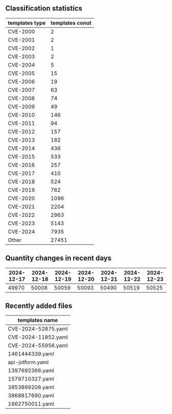 ## Classification statistics
| templates type | templates conut | 
| --- | --- |
| CVE-2000 | 2 |
| CVE-2001 | 2 |
| CVE-2002 | 1 |
| CVE-2003 | 2 |
| CVE-2004 | 5 |
| CVE-2005 | 15 |
| CVE-2006 | 19 |
| CVE-2007 | 63 |
| CVE-2008 | 74 |
| CVE-2009 | 49 |
| CVE-2010 | 146 |
| CVE-2011 | 94 |
| CVE-2012 | 157 |
| CVE-2013 | 182 |
| CVE-2014 | 436 |
| CVE-2015 | 533 |
| CVE-2016 | 257 |
| CVE-2017 | 410 |
| CVE-2018 | 524 |
| CVE-2019 | 762 |
| CVE-2020 | 1096 |
| CVE-2021 | 2204 |
| CVE-2022 | 2963 |
| CVE-2023 | 5143 |
| CVE-2024 | 7935 |
| Other | 27451 |
## Quantity changes in recent days
|2024-12-17 | 2024-12-18 | 2024-12-19 | 2024-12-20 | 2024-12-21 | 2024-12-22 | 2024-12-23|
|--- | ------ | ------ | ------ | ------ | ------ | ---|
|49970 | 50008 | 50059 | 50093 | 50490 | 50519 | 50525|
## Recently added files
| templates name | 
| --- |
| CVE-2024-52875.yaml |
| CVE-2024-11852.yaml |
| CVE-2024-55956.yaml |
| 1461444339.yaml |
| api-jotform.yaml |
| 1397692366.yaml |
| 1579710327.yaml |
| 3853869206.yaml |
| 3868817690.yaml |
| 1662750011.yaml |

